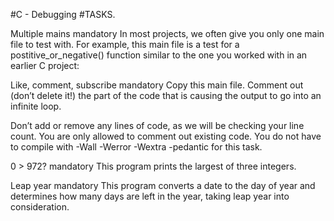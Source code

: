 #C - Debugging
#TASKS.

Multiple mains mandatory In most projects, we often give you only one main file to test with. 
For example, this main file is a test for a postitive_or_negative() function similar to the one
 you worked with in an earlier C project:

Like, comment, subscribe mandatory Copy this main file. Comment out (don’t delete it!) the part of the 
code that is causing the output to go into an infinite loop.

Don’t add or remove any lines of code, as we will be checking your line count. 
You are only allowed to comment out existing code. 
You do not have to compile with -Wall -Werror -Wextra -pedantic for this task.

0 > 972? mandatory This program prints the largest of three integers.

Leap year mandatory This program converts a date to the day of year and determines
how many days are left in the year, taking leap year into consideration.




